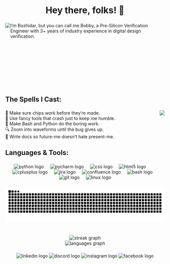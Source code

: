 <h1 align="center">Hey there, folks! 👋</h1>

###

<img align="left" height="200" src="https://i.pinimg.com/1200x/81/29/92/812992f44a2cd6e6787b8b61209abf48.jpg"  />

###

<p align="left">I’m Bozhidar, but you can call me Bobby, a Pre-Silicon Verification Engineer with 3+ years of industry experience in digital design verification.</p>

###

<br clear="both">

<h2 align="left">The Spells I Cast:</h2>

###

<img align="right" height="170" src="https://media1.giphy.com/media/v1.Y2lkPTc5MGI3NjExdDNyc2FrM2h5OGs4YWs0aTVwZXF5YmxqemZudnk4cHU5Znhmb3cwYyZlcD12MV9pbnRlcm5hbF9naWZfYnlfaWQmY3Q9cw/7EMuTfl61WDzFwar6G/giphy.gif"  />

###

<p align="left">🧪 Make sure chips work before they’re made.<br>🧰 Use fancy tools that crash just to keep me humble.<br>🐚 Make Bash and Python do the boring work.<br>🔍 Zoom into waveforms until the bug gives up.<br>📄 Write docs so future-me doesn’t hate present-me.</p>

###

<h2 align="left">Languages & Tools:</h2>

###

<div align="center">
  <img src="https://cdn.jsdelivr.net/gh/devicons/devicon/icons/python/python-original.svg" height="53" alt="python logo"  />
  <img width="12" />
  <img src="https://cdn.jsdelivr.net/gh/devicons/devicon/icons/pycharm/pycharm-original.svg" height="53" alt="pycharm logo"  />
  <img width="12" />
  <img src="https://cdn.jsdelivr.net/gh/devicons/devicon/icons/css3/css3-original.svg" height="53" alt="css logo"  />
  <img width="12" />
  <img src="https://cdn.jsdelivr.net/gh/devicons/devicon/icons/html5/html5-original.svg" height="53" alt="html5 logo"  />
  <img width="12" />
  <img src="https://cdn.jsdelivr.net/gh/devicons/devicon/icons/cplusplus/cplusplus-original.svg" height="53" alt="cplusplus logo"  />
  <img width="12" />
  <img src="https://cdn.jsdelivr.net/gh/devicons/devicon/icons/jira/jira-original.svg" height="53" alt="jira logo"  />
  <img width="12" />
  <img src="https://cdn.jsdelivr.net/gh/devicons/devicon/icons/confluence/confluence-original.svg" height="53" alt="confluence logo"  />
  <img width="12" />
  <img src="https://cdn.jsdelivr.net/gh/devicons/devicon/icons/bash/bash-original.svg" height="53" alt="bash logo"  />
  <img width="12" />
  <img src="https://cdn.jsdelivr.net/gh/devicons/devicon/icons/git/git-original.svg" height="53" alt="git logo"  />
  <img width="12" />
  <img src="https://cdn.jsdelivr.net/gh/devicons/devicon/icons/linux/linux-original.svg" height="53" alt="linux logo"  />
</div>

###

<img src="https://raw.githubusercontent.com/codedbybobby/codedbybobby/output/snake.svg" alt="Snake animation" />

###

<br clear="both">

<div align="center">
  <img src="https://streak-stats.demolab.com?user=codedbybobby&locale=en&mode=daily&theme=dracula&hide_border=false&border_radius=5&order=3" height="150" alt="streak graph" /> <br>
  <img src="https://github-readme-stats.vercel.app/api/top-langs?username=codedbybobby&locale=en&hide_title=false&layout=compact&card_width=320&langs_count=5&theme=dracula&hide_border=false&order=2" height="161" alt="languages graph"  />
</div>

###

<div align="center">
  <img src="https://img.shields.io/static/v1?message=LinkedIn&logo=linkedin&label=&color=0077B5&logoColor=white&labelColor=&style=for-the-badge" height="34" alt="linkedin logo"  />
  <img src="https://img.shields.io/static/v1?message=Discord&logo=discord&label=&color=7289DA&logoColor=white&labelColor=&style=for-the-badge" height="34" alt="discord logo"  />
  <img src="https://img.shields.io/static/v1?message=Instagram&logo=instagram&label=&color=E4405F&logoColor=white&labelColor=&style=for-the-badge" height="34" alt="instagram logo"  />
  <img src="https://img.shields.io/static/v1?message=Facebook&logo=facebook&label=&color=1877F2&logoColor=white&labelColor=&style=for-the-badge" height="34" alt="facebook logo"  />
</div>

###
